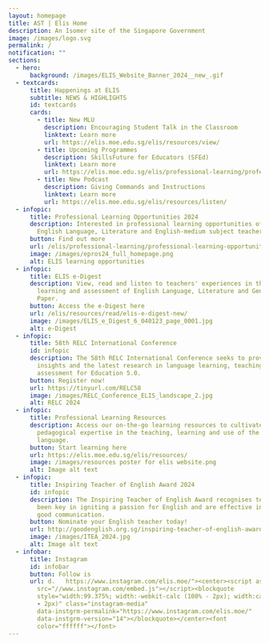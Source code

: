 ```yaml
---
layout: homepage
title: AST | Elis Home
description: An Isomer site of the Singapore Government
image: /images/logo.svg
permalink: /
notification: ""
sections:
  - hero:
      background: /images/ELIS_Website_Banner_2024__new_.gif
  - textcards:
      title: Happenings at ELIS
      subtitle: NEWS & HIGHLIGHTS
      id: textcards
      cards:
        - title: New MLU
          description: Encouraging Student Talk in the Classroom
          linktext: Learn more
          url: https://elis.moe.edu.sg/elis/resources/view/
        - title: Upcoming Programmes
          description: SkillsFuture for Educators (SFEd)
          linktext: Learn more
          url: https://elis.moe.edu.sg/elis/professional-learning/professional-learning-opportunities/skillsfuture-for-educators-sfed/
        - title: New Podcast
          description: Giving Commands and Instructions
          linktext: Learn more
          url: https://elis.moe.edu.sg/elis/resources/listen/
  - infopic:
      title: Professional Learning Opportunities 2024
      description: Interested in professional learning opportunities offered to
        English Language, Literature and English-medium subject teachers?
      button: Find out more
      url: /elis/professional-learning/professional-learning-opportunities/
      image: /images/epros24_full_homepage.png
      alt: ELIS learning opportunities
  - infopic:
      title: ELIS e-Digest
      description: View, read and listen to teachers' experiences in the teaching
        learning and assessment of English Language, Literature and General
        Paper.
      button: Access the e-Digest here
      url: /elis/resources/read/elis-e-digest-new/
      image: /images/ELIS_e_Digest_6_040123_page_0001.jpg
      alt: e-Digest
  - infopic:
      title: 58th RELC International Conference
      id: infopic
      description: The 58th RELC International Conference seeks to provide new
        insights and the latest research in language learning, teaching and
        assessment for Education 5.0.
      button: Register now!
      url: https://tinyurl.com/RELC58
      image: /images/RELC_Conference_ELIS_landscape_2.jpg
      alt: RELC 2024
  - infopic:
      title: Professional Learning Resources
      description: Access our on-the-go learning resources to cultivate your
        pedagogical expertise in the teaching, learning and use of the English
        language.
      button: Start learning here
      url: https://elis.moe.edu.sg/elis/resources/
      image: /images/resources poster for elis website.png
      alt: Image alt text
  - infopic:
      title: Inspiring Teacher of English Award 2024
      id: infopic
      description: The Inspiring Teacher of English Award recognises teachers who have
        been key in igniting a passion for English and are effective in teaching
        good communication.
      button: Nominate your English teacher today!
      url: http://goodenglish.org.sg/inspiring-teacher-of-english-award/nomination-information
      image: /images/ITEA_2024.jpg
      alt: Image alt text
  - infobar:
      title: Instagram
      id: infobar
      button: Follow is
      url: d.	https://www.instagram.com/elis.moe/"><center><script async=""
        src="//www.instagram.com/embed.js"></script><blockquote
        style="width:99.375%; width:-webkit-calc (100% - 2px); width:calc (100%
        - 2px)" class="instagram-media"
        data-instgrm-permalink="https://www.instagram.com/elis.moe/"
        data-instgrm-version="14"></blockquote></center><font
        color="ffffff"></font>
---
```

